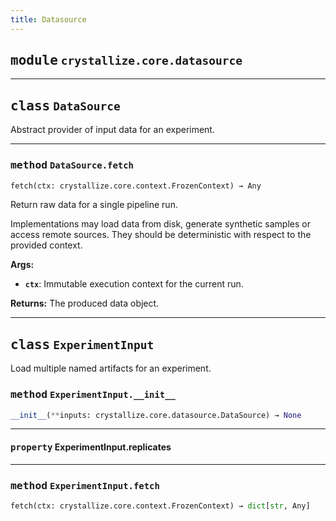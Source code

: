 ```yaml
---
title: Datasource
---
```



## <kbd>module</kbd> `crystallize.core.datasource`






---

## <kbd>class</kbd> `DataSource`
Abstract provider of input data for an experiment. 




---

### <kbd>method</kbd> `DataSource.fetch`

```python
fetch(ctx: crystallize.core.context.FrozenContext) → Any
```

Return raw data for a single pipeline run. 

Implementations may load data from disk, generate synthetic samples or access remote sources.  They should be deterministic with respect to the provided context. 



**Args:**
 
 - <b>`ctx`</b>:  Immutable execution context for the current run. 



**Returns:**
 The produced data object. 


---

## <kbd>class</kbd> `ExperimentInput`
Load multiple named artifacts for an experiment.

### <kbd>method</kbd> `ExperimentInput.__init__`

```python
__init__(**inputs: crystallize.core.datasource.DataSource) → None
```






---

#### <kbd>property</kbd> ExperimentInput.replicates







---

### <kbd>method</kbd> `ExperimentInput.fetch`

```python
fetch(ctx: crystallize.core.context.FrozenContext) → dict[str, Any]
```






